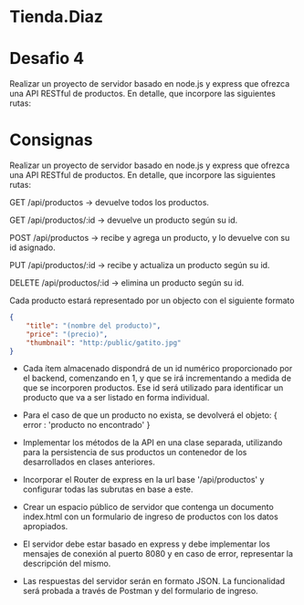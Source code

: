 # Tienda.Diaz
# Desafio 4

Realizar un proyecto de servidor basado en node.js y express que ofrezca una API RESTful de productos. En detalle, que incorpore las siguientes rutas:

# Consignas

Realizar un proyecto de servidor basado en node.js y express que ofrezca una API RESTful de productos. En detalle, que incorpore las siguientes rutas:

GET /api/productos -> devuelve todos los productos.

GET /api/productos/:id -> devuelve un producto según su id.

POST /api/productos -> recibe y agrega un producto, y lo devuelve con su id asignado.

PUT /api/productos/:id -> recibe y actualiza un producto según su id.

DELETE /api/productos/:id -> elimina un producto según su id.

Cada producto estará representado por un objecto con el siguiente formato

```json
{
    "title": "(nombre del producto)",
    "price": "(precio)",
    "thumbnail": "http:/public/gatito.jpg"
}
```

-   Cada ítem almacenado dispondrá de un id numérico proporcionado por el backend, comenzando en 1, y que se irá incrementando a medida de que se incorporen productos. Ese id será utilizado para identificar un producto que va a ser listado en forma individual.

-   Para el caso de que un producto no exista, se devolverá el objeto: { error : 'producto no encontrado' }

-   Implementar los métodos de la API en una clase separada, utilizando para la persistencia de sus productos un contenedor de los desarrollados en clases anteriores.

-   Incorporar el Router de express en la url base '/api/productos' y configurar todas las subrutas en base a este.

-   Crear un espacio público de servidor que contenga un documento index.html con un formulario de ingreso de productos con los datos apropiados.

-   El servidor debe estar basado en express y debe implementar los mensajes de conexión al puerto 8080 y en caso de error, representar la descripción del mismo.

-   Las respuestas del servidor serán en formato JSON. La funcionalidad será probada a través de Postman y del formulario de ingreso.